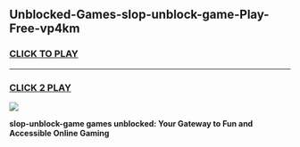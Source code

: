 
## Unblocked-Games-slop-unblock-game-Play-Free-vp4km
<h3>
<a href="https://premium76.site?title=slop-unblock-game&ref=20A">CLICK TO PLAY</a></h3>
<hr>

<h3>
<a href="https://premium76.site?title=slop-unblock-game&ref=20A">CLICK 2 PLAY</a>
  
</h3>

<a href="https://premium76.site?title=slop-unblock-game&ref=20A"><img src="https://clearcache.store/games.png"></a>


**slop-unblock-game games unblocked: Your Gateway to Fun and Accessible Online Gaming**
